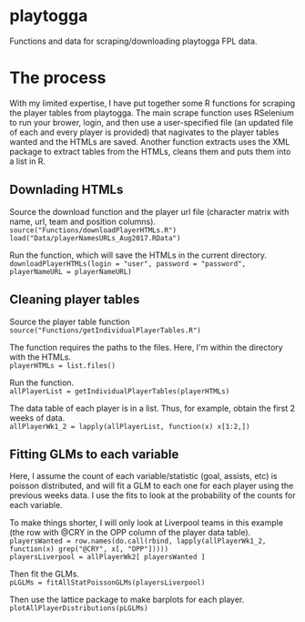 # playtogga
Functions and data for scraping/downloading playtogga FPL data.  

# The process
With my limited expertise, I have put together some R functions for scraping the player tables from playtogga. The main scrape function uses RSelenium to run your brower, login, and then use a user-specified file (an updated file of each and every player is provided) that nagivates to the player tables wanted and the HTMLs are saved. Another function extracts uses the XML package to extract tables from the HTMLs, cleans them and puts them into a list in R.

## Downlading HTMLs

Source the download function and the player url file (character matrix with name, url, team and position columns).
`source("Functions/downloadPlayerHTMLs.R")`  
`load("Data/playerNamesURLs_Aug2017.RData")`  
  
Run the function, which will save the HTMLs in the current directory.  
`downloadPlayerHTMLs(login = "user", password = "password", playerNameURL = playerNameURL)`

## Cleaning player tables

Source the player table function
`source("Functions/getIndividualPlayerTables.R")`  

The function requires the paths to the files. Here, I'm within the directory with the HTMLs.   
`playerHTMLs = list.files()`

Run the function.  
`allPlayerList = getIndividualPlayerTables(playerHTMLs)`  

The data table of each player is in a list. Thus, for example, obtain the first 2 weeks of data.  
`allPlayerWk1_2 = lapply(allPlayerList, function(x) x[1:2,])`

## Fitting GLMs to each variable

Here, I assume the count of each variable/statistic (goal, assists, etc) is poisson distributed, and will fit a GLM to each one for each player using the previous weeks data. I use the fits to look at the probability of the counts for each variable.  

To make things shorter, I will only look at Liverpool teams in this example (the row with @CRY in the OPP column of the player data table).  
`playersWanted = row.names(do.call(rbind, lapply(allPlayerWk1_2, function(x) grep("@CRY", x[, "OPP"]))))`  
`playersLiverpool = allPlayerWk2[ playersWanted ]`  

Then fit the GLMs.  
`pLGLMs = fitAllStatPoissonGLMs(playersLiverpool)`  

Then use the lattice package to make barplots for each player.  
`plotAllPlayerDistributions(pLGLMs)`  


